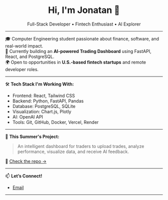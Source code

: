 <h1 align="center">Hi, I'm Jonatan 👋</h1>
<p align="center">Full-Stack Developer • Fintech Enthusiast • AI Explorer</p>

---

🎓 Computer Engineering student passionate about finance, software, and real-world impact.  
🚀 Currently building an **AI-powered Trading Dashboard** using FastAPI, React, and PostgreSQL.  
🌍 Open to opportunities in **U.S.-based fintech startups** and remote developer roles.

---

🛠️ **Tech Stack I'm Working With:**

- Frontend: React, Tailwind CSS
- Backend: Python, FastAPI, Pandas
- Database: PostgreSQL, SQLite
- Visualization: Chart.js, Plotly
- AI: OpenAI API
- Tools: Git, GitHub, Docker, Vercel, Render

---

🧠 **This Summer's Project:**
> An intelligent dashboard for traders to upload trades, analyze performance, visualize data, and receive AI feedback.

📌 [Check the repo →](https://github.com/your-username/trading-dashboard)

---

📫 **Let’s Connect!**


- [Email](jonatanyep@gmail.com)

---
